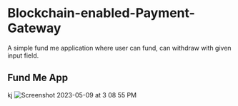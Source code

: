 
# Blockchain-enabled-Payment-Gateway

A simple fund me application where user can fund, can withdraw with given input field. 


## Fund Me App
kj
![Screenshot 2023-05-09 at 3 08 55 PM](https://user-images.githubusercontent.com/113882904/237057991-11637bec-8406-403e-960b-f3113a05ac98.jpeg)


